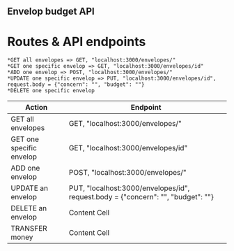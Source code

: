 ## Envelop budget API
# Routes & API endpoints
    *GET all envelopes => GET, "localhost:3000/envelopes/"
    *GET one specific envelop => GET, "localhost:3000/envelopes/id"
    *ADD one envelop => POST, "localhost:3000/envelopes/"
    *UPDATE one specific envelop => PUT, "localhost:3000/envelopes/id", request.body = {"concern": "", "budget": ""}
    *DELETE one specific envelop
Action                   | Endpoint
-------------------------|--------------
GET all envelopes        | GET, "localhost:3000/envelopes/"
GET one specific envelop | GET, "localhost:3000/envelopes/id"
ADD one envelop          | POST, "localhost:3000/envelopes/"
UPDATE an envelop        | PUT, "localhost:3000/envelopes/id", request.body = {"concern": "", "budget": ""}
DELETE an envelop        | Content Cell
TRANSFER money           | Content Cell
